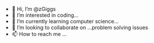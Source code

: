- 👋 Hi, I’m @zGiggs
- 👀 I’m interested in coding...
- 🌱 I’m currently learning computer science...
- 💞️ I’m looking to collaborate on ...problem solving issues
- 📫 How to reach me ...

<!---
zGiggs/zGiggs is a ✨ special ✨ repository because its `README.md` (this file) appears on your GitHub profile.
You can click the Preview link to take a look at your changes.
--->
